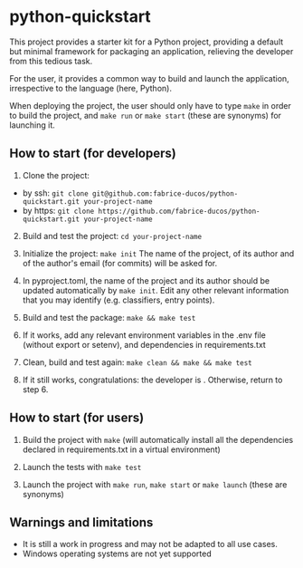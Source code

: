 # python-quickstart

This project provides a starter kit for a Python project, providing a default but minimal framework
for packaging an application, relieving the developer from this tedious task.

For the user, it provides a common way to build and launch the application, irrespective to the language (here, Python).

When deploying the project, the user should only have to type `make` in order to build the project, and `make run` or `make start` (these are synonyms) for launching it.

## How to start (for developers)

1. Clone the project:
  - by ssh:   `git clone git@github.com:fabrice-ducos/python-quickstart.git your-project-name`
  - by https: `git clone https://github.com/fabrice-ducos/python-quickstart.git your-project-name`

2. Build and test the project:
  `cd your-project-name`

3. Initialize the project:
  `make init`
  The name of the project, of its author and of the author's email (for commits) will be asked for.

4. In pyproject.toml, the name of the project and its author should be updated automatically by `make init`. Edit any other relevant information that you may identify (e.g. classifiers, entry points).

5. Build and test the package: `make && make test`

6. If it works, add any relevant environment variables in the .env file (without export or setenv), and dependencies in requirements.txt

7. Clean, build and test again: `make clean && make && make test`

8. If it still works, congratulations: the developer is .
Otherwise, return to step 6.

## How to start (for users)

1. Build the project with `make` (will automatically install all the dependencies declared in requirements.txt in a virtual environment)

2. Launch the tests with `make test`

3. Launch the project with `make run`, `make start` or `make launch` (these are synonyms)

## Warnings and limitations

* It is still a work in progress and may not be adapted to all use cases.
* Windows operating systems are not yet supported

